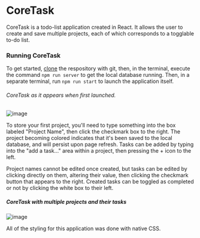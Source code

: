 # CoreTask

CoreTask is a todo-list application created in React. It allows the user to create and save multiple projects, each of which corresponds to a togglable to-do list. 

### Running CoreTask

To get started, [clone](https://git-scm.com/docs/git-clone) the respository with git, then, in the terminal, execute the command `npm run server` to get the local database running. Then, in a separate terminal, run `npm run start` to launch the application itself.

###### CoreTask as it appears when first launched.
![image](https://user-images.githubusercontent.com/104338788/226656407-4a0fa832-bb75-43f5-8d51-b7c68021834a.png)

To store your first project, you'll need to type something into the box labeled "Project Name", then click the checkmark box to the right. The project becoming colored indicates that it's been saved to the local database, and will persist upon page refresh. Tasks can be added by typing into the "add a task..." area within a project, then pressing the + icon to the left.

Project names cannot be edited once created, but tasks can be edited by clicking directly on them, altering their value, then clicking the checkmark button that appears to the right. Created tasks can be toggled as completed or not by clicking the white box to their left.

##### CoreTask with multiple projects and their tasks
![image](https://user-images.githubusercontent.com/104338788/226658414-f9351f3d-10d0-470c-ba7d-610a8b466af9.png)

All of the styling for this application was done with native CSS.

